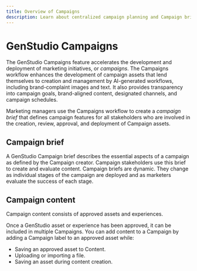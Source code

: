 ```yaml
---
title: Overview of Campaigns
description: Learn about centralized campaign planning and Campaign brief creation.
---
```


# GenStudio Campaigns

The GenStudio Campaigns feature accelerates the development and deployment of marketing initiatives, or _campaigns_. The Campaigns workflow enhances the development of campaign assets that lend themselves to creation and management by AI-generated workflows, including brand-complaint images and text. It also provides transparency into campaign goals, brand-aligned content, designated channels, and campaign schedules. 

Marketing managers use the Campaigns workflow to create a _campaign brief_ that defines campaign features for all stakeholders who are involved in the creation, review, approval, and deployment of Campaign assets.

## Campaign brief

A GenStudio Campaign brief describes the essential aspects of a campaign as defined by the Campaign creator. Campaign stakeholders use this brief to create and evaluate content. Campaign briefs are dynamic. They change as individual stages of the campaign are deployed and as marketers evaluate the success of each stage. 

## Campaign content

Campaign content consists of approved assets and experiences. 

Once a GenStudio asset or experience has been approved, it can be included in multiple Campaigns. You can add content to a Campaign by adding a Campaign label to an approved asset while:

* Saving an approved asset to Content.
* Uploading or importing a file.
* Saving an asset during content creation.
